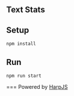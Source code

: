 Text Stats
----

## Setup
```
npm install
```

## Run
```
npm run start
```

===
Powered by [HarpJS](http://example.com/ "HarpJS")
